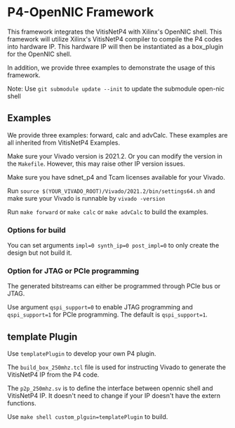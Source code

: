 # P4-OpenNIC Framework
This framework integrates the VitisNetP4 with Xilinx's OpenNIC shell. This framework will utilize Xilinx's VitisNetP4 compiler to compile the P4 codes into hardware IP. This hardware IP will then be instantiated as a box_plugin for the OpenNIC shell. 

In addition, we provide three examples to demonstrate the usage of this framework.

Note: Use `git submodule update --init` to update the submodule open-nic shell

## Examples 
We provide three examples: forward, calc and advCalc. These examples are all inherited from VitisNetP4 Examples.

Make sure your Vivado version is 2021.2. Or you can modify the version in the  `Makefile`. However, this may raise other IP version issues. 

Make sure you have sdnet_p4 and Tcam licenses available for your Vivado. 

Run `source $(YOUR_VIVADO_ROOT)/Vivado/2021.2/bin/settings64.sh` and make sure your Vivado is runnable by `vivado -version`

Run `make forward` or `make calc` or `make advCalc` to build the examples. 



### Options for build
You can set arguments `impl=0 synth_ip=0 post_impl=0` to only create the design but not build it. 

### Option for JTAG or PCIe programming
The generated bitstreams can either be programmed through PCIe bus or JTAG. 

Use argument `qspi_support=0` to enable JTAG programming and `qspi_support=1` for PCIe programming. The default is `qspi_support=1`.  


## template Plugin 

Use `templatePlugin` to develop your own P4 plugin. 

The `build_box_250mhz.tcl` file is used for instructing Vivado to generate the VitisNetP4 IP from the P4 code.

The `p2p_250mhz.sv` is to define the interface between opennic shell and VitisNetP4 IP. It doesn't need to change if your IP doesn't have the extern functions. 

Use `make shell custom_plguin=templatePlugin` to build. 
